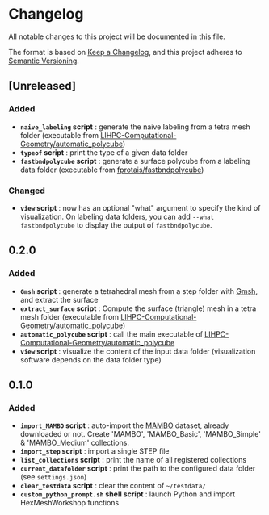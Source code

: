 # Changelog

All notable changes to this project will be documented in this file.

The format is based on [Keep a Changelog](https://keepachangelog.com/en/1.0.0/),
and this project adheres to [Semantic Versioning](https://semver.org/spec/v2.0.0.html).

## [Unreleased]

### Added

- **`naive_labeling` script** : generate the naive labeling from a tetra mesh folder (executable from [LIHPC-Computational-Geometry/automatic_polycube](https://github.com/LIHPC-Computational-Geometry/automatic_polycube))
- **`typeof` script** : print the type of a given data folder
- **`fastbndpolycube` script** : generate a surface polycube from a labeling data folder (executable from [fprotais/fastbndpolycube](https://github.com/fprotais/fastbndpolycube))

### Changed

- **`view` script** : now has an optional "what" argument to specify the kind of visualization. On labeling data folders, you can add `--what fastbndpolycube` to display the output of `fastbndpolycube`.

## 0.2.0

### Added

- **`Gmsh` script** : generate a tetrahedral mesh from a step folder with [Gmsh](https://gmsh.info/), and extract the surface
- **`extract_surface` script** : Compute the surface (triangle) mesh in a tetra mesh folder (executable from [LIHPC-Computational-Geometry/automatic_polycube](https://github.com/LIHPC-Computational-Geometry/automatic_polycube))
- **`automatic_polycube` script** : call the main executable of [LIHPC-Computational-Geometry/automatic_polycube](https://github.com/LIHPC-Computational-Geometry/automatic_polycube)
- **`view` script** : visualize the content of the input data folder (visualization software depends on the data folder type)

## 0.1.0

### Added

- **`import_MAMBO` script** : auto-import the [MAMBO](https://gitlab.com/franck.ledoux/mambo) dataset, already downloaded or not. Create 'MAMBO', 'MAMBO_Basic', 'MAMBO_Simple' & 'MAMBO_Medium' collections.
- **`import_step` script** : import a single STEP file
- **`list_collections` script** : print the name of all registered collections
- **`current_datafolder` script** : print the path to the configured data folder (see `settings.json`)
- **`clear_testdata` script** : clear the content of `~/testdata/`
- **`custom_python_prompt.sh` shell script** : launch Python and import HexMeshWorkshop functions